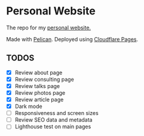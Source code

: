 # Personal Website

The repo for my [personal website.](https://duarteocarmo.com)

Made with [Pelican](https://github.com/getpelican/pelican). Deployed using [Cloudflare Pages](https://pages.cloudflare.com/). 



## TODOS

- [x] Review about page
- [x] Review consulting page
- [x] Review talks page
- [x] Review photos page
- [x] Review article page
- [x] Dark mode
- [ ] Responsiveness and screen sizes
- [ ] Review SEO data and metadata
- [ ] Lighthouse test on main pages
